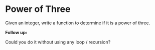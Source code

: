 # Power of Three

Given an integer, write a function to determine if it is a power of three.

**Follow up:**

Could you do it without using any loop / recursion?

